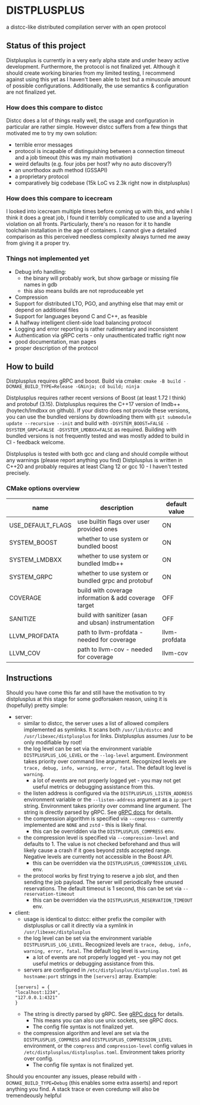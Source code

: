 # DISTPLUSPLUS
a distcc-like distributed compilation server with an open protocol

## Status of this project
Distplusplus is currently in a very early alpha state and under heavy active development. Furthermore, the protocol is not finalized yet.
Although it should create working binaries from my limited testing, I recommend against using this yet as I haven't been able to test but a minuscule amount of possible configurations.
Additionally, the use semantics & configuration are not finalized yet.

### How does this compare to distcc
Distcc does a lot of things really well, the usage and configuration in particular are rather simple.
However distcc suffers from a few things that motivated me to try my own solution:

- terrible error messages
- protocol is incapable of distinguishing between a connection timeout and a job timeout (this was my main motivation)
- weird defaults (e.g. four jobs per host? why no auto discovery?)
- an unorthodox auth method (GSSAPI)
- a proprietary protocol
- comparatively big codebase (15k LoC vs 2.3k right now in distplusplus)

### How does this compare to icecream
I looked into icecream multiple times before coming up with this, and while I think it does a great job, I found it terribly complicated to use and a layering violation on all fronts. Particularly, there's no reason for it to handle toolchain installation in the age of containers.
I cannot give a detailed comparison as this perceived needless complexity always turned me away from giving it a proper try.

### Things not implemented yet
- Debug info handling:
    - the binary will probably work, but show garbage or missing file names in gdb
    - this also means builds are not reproduceable yet
- Compression
- Support for distributed LTO, PGO, and anything else that may emit or depend on additional files
- Support for languages beyond C and C++, as feasible
- A halfway intelligent client-side load balancing protocol
- Logging and error reporting is rather rudimentary and inconsistent
- Authentication via gRPC certs - only unauthenticated traffic right now
- good documentation, man pages
- proper description of the protocol

## How to build
Distplusplus requires gRPC and boost. Build via cmake:
`cmake -B build -DCMAKE_BUILD_TYPE=Release -GNinja; cd build; ninja`

Distplusplus requires rather recent versions of Boost (at least 1.72 I think) and protobuf (3.15).
Distplusplus requires the C++17 version of lmdb++ (hoytech/lmdbxx on github).
If your distro does not provide these versions, you can use the bundled versions by downloading them with `git submodule update --recursive --init` and build with `-DSYSTEM_BOOST=FALSE -DSYSTEM_GRPC=FALSE -DSYSTEM_LMDBXX=FALSE` as required.
Building with bundled versions is not frequently tested and was mostly added to build in CI - feedback welcome.

Distplusplus is tested with both gcc and clang and should compile without any warnings (please report anything you find)
Distplusplus is written in C++20 and probably requires at least Clang 12 or gcc 10 - I haven't tested precisely.

### CMake options overview

| name              | description                                           | default value |
|-------------------|-------------------------------------------------------|---------------|
| USE_DEFAULT_FLAGS | use builtin flags over user provided ones             | ON            |
| SYSTEM_BOOST      | whether to use system or bundled boost                | ON            |
| SYSTEM_LMDBXX     | whether to use system or bundled lmdb++               | ON            |
| SYSTEM_GRPC       | whether to use system or bundled grpc and protobuf    | ON            |
| COVERAGE          | build with coverage information & add coverage target | OFF           |
| SANITIZE          | build with sanitizer (asan and ubsan) instrumentation | OFF           |
| LLVM_PROFDATA     | path to llvm-profdata - needed for coverage           | llvm-profdata |
| LLVM_COV          | path to llvm-cov - needed for coverage                | llvm-cov      |

## Instructions
Should you have come this far and still have the motivation to try distplusplus at this stage for some godforsaken reason, using it is (hopefully) pretty simple:

- server:
    - similar to distcc, the server uses a list of allowed compilers implemented as symlinks. It scans both `/usr/lib/distcc` and `/usr/libexec/distplusplus` for links. Distplusplus assumes /usr to be only modifiable by root!
    - the log level can be set via the environment variable `DISTPLUSPLUS_LOG_LEVEL` or the `--log-level` argument. Environment takes priority over command line argument. Recognized levels are `trace, debug, info, warning, error, fatal`. The default log level is `warning`.
        - a lot of events are not properly logged yet - you may not get useful metrics or debugging assistance from this.
    - the listen address is configured via the `DISTPLUSPLUS_LISTEN_ADDRESS` environment variable or the `--listen-address` argument as a `ip:port` string. Environment takes priority over command line argument.
        The string is directly parsed by gRPC. See [gRPC docs](https://grpc.github.io/grpc/cpp/md_doc_naming.html) for details.
    - the compression algorithm is specified via `--compress` - currently implemented are `NONE` and `zstd` - this is likely final.
        - this can be overridden via the `DISTPLUSPLUS_COMPRESS` env.
    - the compression level is specified via `--compression-level` and defaults to 1. The value is not checked beforehand and thus will likely cause a crash if it goes beyond zstds accepted range. Negative levels are currently not accessible in the Boost API.
        - this can be overridden via the `DISTPLUSPLUS_COMPRESSION_LEVEL` env.
    - the protocol works by first trying to reserve a job slot, and then sending the job payload. The server will periodically free unused reservations. The default timeout is 1 second, this can be set via `--reservation-timeout`
        - this can be overridden via the `DISTPLUSPLUS_RESERVATION_TIMEOUT` env.
- client:
    - usage is identical to distcc: either prefix the compiler with distplusplus or call it directly via a symlink in `/usr/libexec/distplusplus`
    - the log level can be set via the environment variable `DISTPLUSPLUS_LOG_LEVEL`. Recognized levels are `trace, debug, info, warning, error, fatal`. The default log level is `warning`.
        - a lot of events are not properly logged yet - you may not get useful metrics or debugging assistance from this.
    - servers are configured in `/etc/distplusplus/distplusplus.toml` as `hostname:port` strings in the `[servers]` array. Example:
    ```
    [servers] = {
    "localhost:1234",
    "127.0.0.1:4321"
    }
    ```
    - The string is directly parsed by gRPC. See [gRPC docs](https://grpc.github.io/grpc/cpp/md_doc_naming.html) for details.
        - This means you can also use unix sockets, see gRPC docs.
        - The config file syntax is not finalized yet.
    - the compression algorithm and level are set via the `DISTPLUSPLUS_COMPRESS` and `DISTPLUSPLUS_COMPRESSION_LEVEL` environment, or the `compress` and `compression-level` config values in `/etc/distplusplus/distplusplus.toml`. Environment takes priority over config.
        - The config file syntax is not finalized yet.

Should you encounter any issues, please rebuild with `-DCMAKE_BUILD_TYPE=Debug` (this enables some extra asserts) and report anything you find. A stack trace or even coredump will also be tremendeously helpful
